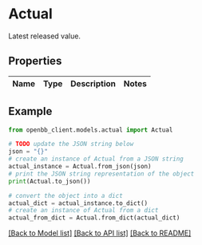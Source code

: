 # Actual

Latest released value.

## Properties

Name | Type | Description | Notes
------------ | ------------- | ------------- | -------------

## Example

```python
from openbb_client.models.actual import Actual

# TODO update the JSON string below
json = "{}"
# create an instance of Actual from a JSON string
actual_instance = Actual.from_json(json)
# print the JSON string representation of the object
print(Actual.to_json())

# convert the object into a dict
actual_dict = actual_instance.to_dict()
# create an instance of Actual from a dict
actual_from_dict = Actual.from_dict(actual_dict)
```
[[Back to Model list]](../README.md#documentation-for-models) [[Back to API list]](../README.md#documentation-for-api-endpoints) [[Back to README]](../README.md)



